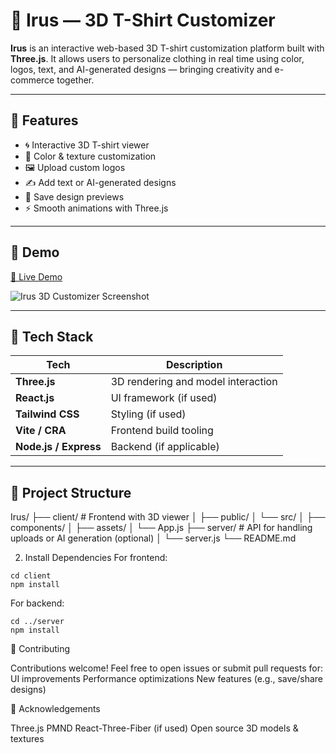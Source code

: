 # 👕 Irus — 3D T-Shirt Customizer

**Irus** is an interactive web-based 3D T-shirt customization platform built with **Three.js**. It allows users to personalize clothing in real time using color, logos, text, and AI-generated designs — bringing creativity and e-commerce together.

---

## 🌟 Features

- 🌀 Interactive 3D T-shirt viewer
- 🎨 Color & texture customization
- 🖼️ Upload custom logos
- ✍️ Add text or AI-generated designs
- 💾 Save design previews
- ⚡ Smooth animations with Three.js

---

## 📸 Demo

[🔗 Live Demo]((https://irus-co.vercel.app/))

![Irus 3D Customizer Screenshot](screenshot.png) 

---

## 🚀 Tech Stack

| Tech       | Description                       |
|------------|-----------------------------------|
| **Three.js** | 3D rendering and model interaction |
| **React.js** | UI framework (if used)            |
| **Tailwind CSS** | Styling (if used)             |
| **Vite / CRA** | Frontend build tooling          |
| **Node.js / Express** | Backend (if applicable) |

---

## 📁 Project Structure

Irus/
├── client/ # Frontend with 3D viewer
│ ├── public/
│ └── src/
│ ├── components/
│ ├── assets/
│ └── App.js
├── server/ # API for handling uploads or AI generation (optional)
│ └── server.js
└── README.md

2. Install Dependencies
For frontend:

```
cd client
npm install
```

For backend:
```
cd ../server
npm install
```

🤝 Contributing

Contributions welcome! Feel free to open issues or submit pull requests for:
UI improvements
Performance optimizations
New features (e.g., save/share designs)

🙌 Acknowledgements

Three.js
PMND React-Three-Fiber (if used)
Open source 3D models & textures

